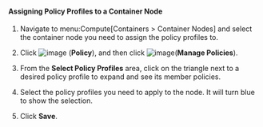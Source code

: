 #### Assigning Policy Profiles to a Container Node

1.  Navigate to menu:Compute\[Containers \> Container Nodes\] and select
    the container node you need to assign the policy profiles to.

2.  Click ![image](../images/1941.png) (**Policy**), and then click
    ![image](../images/1851.png)(**Manage Policies**).

3.  From the **Select Policy Profiles** area, click on the triangle next
    to a desired policy profile to expand and see its member policies.

4.  Select the policy profiles you need to apply to the node. It will
    turn blue to show the selection.

5.  Click **Save**.
